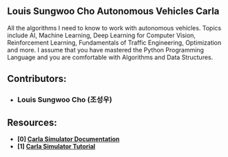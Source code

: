 ## Louis Sungwoo Cho Autonomous Vehicles Carla
All the algorithms I need to know to work with autonomous vehicles. Topics include AI, Machine Learning, Deep Learning for Computer Vision, Reinforcement Learning, Fundamentals of Traffic Engineering, Optimization and more. I assume that you have mastered the Python Programming Language and you are comfortable with Algorithms and Data Structures. 

## Contributors:
- ### Louis Sungwoo Cho (조성우)

## Resources:
- **[0] [Carla Simulator Documentation](https://carla.readthedocs.io/en/latest/)**
- **[1] [Carla Simulator Tutorial]()**
